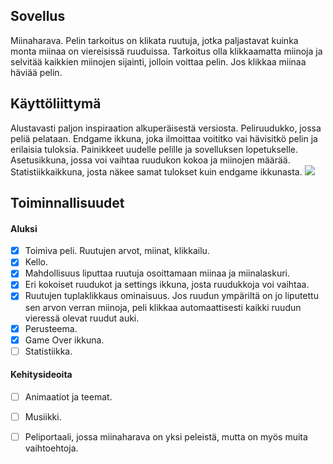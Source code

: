 ## Sovellus
Miinaharava. Pelin tarkoitus on klikata ruutuja, jotka paljastavat kuinka monta miinaa on viereisissä ruuduissa. Tarkoitus olla klikkaamatta miinoja ja selvitää kaikkien miinojen sijainti, jolloin voittaa
pelin. Jos klikkaa miinaa häviää pelin. 
## Käyttöliittymä
Alustavasti paljon inspiraation alkuperäisestä versiosta. Peliruudukko, jossa peliä pelataan. Endgame ikkuna, joka ilmoittaa voititko vai hävisitkö pelin ja erilaisia tuloksia. 
Painikkeet uudelle pelille ja sovelluksen lopetukselle. Asetusikkuna, jossa voi vaihtaa ruudukon kokoa ja miinojen määrää. Statistiikkaikkuna, josta näkee samat tulokset kuin endgame ikkunasta.
<img src="https://github.com/ElomaaTapio/ot-harjoitustyo/blob/main/dokumentaatio/kuvat/Scan.jpg">
## Toiminnallisuudet
#### Aluksi
 - [X] Toimiva peli. Ruutujen arvot, miinat, klikkailu. 
 - [X] Kello.
 - [x] Mahdollisuus liputtaa ruutuja osoittamaan miinaa ja miinalaskuri.
 - [x] Eri kokoiset ruudukot ja settings ikkuna, josta ruudukkoja voi vaihtaa.
 - [X] Ruutujen tuplaklikkaus ominaisuus. Jos ruudun ympäriltä on jo liputettu sen arvon verran miinoja, peli klikkaa automaattisesti kaikki ruudun vieressä olevat ruudut auki.
 - [x] Perusteema. 
 - [X] Game Over ikkuna.
 - [ ] Statistiikka.
 #### Kehitysideoita
 - [ ] Animaatiot ja teemat.
 - [ ] Musiikki.
 - [ ] Peliportaali, jossa miinaharava on yksi peleistä, mutta on myös muita vaihtoehtoja.

